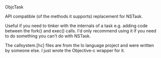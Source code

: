 
ObjcTask

API compatible (of the methods it supports) replacement for NSTask.

Useful if you need to tinker with the internals of a task e.g. adding code between the fork() and exec() calls. I'd only recommend using it if you need to do something you can't do with NSTask.

The callsystem.[hc] files are from the Io language project and were written by someone else. I just wrote the Objective-c wrapper for it.
